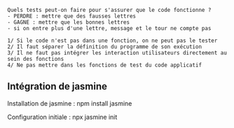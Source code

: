     Quels tests peut-on faire pour s'assurer que le code fonctionne ?
    - PERDRE : mettre que des fausses lettres
    - GAGNE : mettre que les bonnes lettres
    - si on entre plus d'une lettre, message et le tour ne compte pas

    1/ Si le code n'est pas dans une fonction, on ne peut pas le tester
    2/ Il faut séparer la définition du programme de son exécution
    3/ Il ne faut pas intégrer les interaction utilisateurs directement au sein des fonctions
    4/ Ne pas mettre dans les fonctions de test du code applicatif




## Intégration de jasmine

Installation de jasmine : npm install jasmine

Configuration initiale : npx jasmine init

